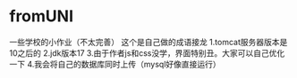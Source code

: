 # fromUNI
一些学校的小作业（不太完善）
这个是自己做的成语接龙
      1.tomcat服务器版本是10之后的
      2.jdk版本17
      3.由于作者js和css没学，界面特别丑。大家可以自己优化一下
      4.我会将自己的数据库同时上传（mysql好像直接运行）
